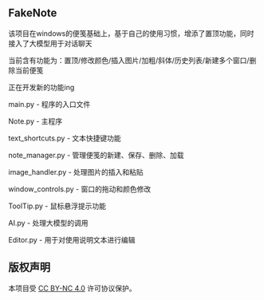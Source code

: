 ## FakeNote
该项目在windows的便笺基础上，基于自己的使用习惯，增添了置顶功能，同时接入了大模型用于对话聊天

当前含有功能为：置顶/修改颜色/插入图片/加粗/斜体/历史列表/新建多个窗口/删除当前便笺

正在开发新的功能ing

main.py - 程序的入口文件

Note.py - 主程序

text_shortcuts.py - 文本快捷键功能

note_manager.py - 管理便笺的新建、保存、删除、加载

image_handler.py - 处理图片的插入和粘贴

window_controls.py - 窗口的拖动和颜色修改

ToolTip.py - 鼠标悬浮提示功能

AI.py - 处理大模型的调用

Editor.py - 用于对使用说明文本进行编辑

## 版权声明

本项目受 [CC BY-NC 4.0](https://creativecommons.org/licenses/by-nc/4.0/) 许可协议保护。
